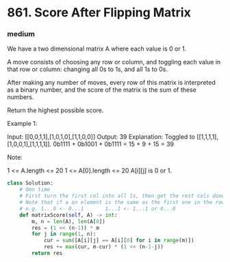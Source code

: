 # 861. Score After Flipping Matrix
### medium
We have a two dimensional matrix A where each value is 0 or 1.

A move consists of choosing any row or column, and toggling each value in that row or column: changing all 0s to 1s, and all 1s to 0s.

After making any number of moves, every row of this matrix is interpreted as a binary number, and the score of the matrix is the sum of these numbers.

Return the highest possible score.

 

Example 1:

Input: [[0,0,1,1],[1,0,1,0],[1,1,0,0]]
Output: 39
Explanation:
Toggled to [[1,1,1,1],[1,0,0,1],[1,1,1,1]].
0b1111 + 0b1001 + 0b1111 = 15 + 9 + 15 = 39
 

Note:

1 <= A.length <= 20
1 <= A[0].length <= 20
A[i][j] is 0 or 1.


```python
class Solution:
    # Omn time 
    # First turn the first col into all 1s, then get the rest cols done with most 1s.
    # Note that if a an element is the same as the first one in the row, menas that element is 1.
    # e.g. 1...0 <- 0...1       1...1 <- 1...1 or 0...0
    def matrixScore(self, A) -> int:
        m, n = len(A), len(A[0])
        res = (1 << (n-1)) * m
        for j in range(1, n):
            cur = sum([A[i][j] == A[i][0] for i in range(m)])
            res += max(cur, m-cur) * (1 << (n-1-j))
        return res
```